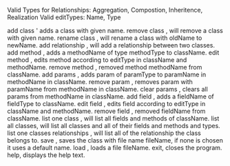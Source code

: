Valid Types for Relationships: Aggregation, Compostion, Inheritence, Realization
Valid editTypes: Name, Type

add class <name> ' adds a class with given name.
remove class <name>, will remove a class with given name.
rename class <oldName> <newName>, will rename a class with oldName to newName.
add relationship <fromClass> <toClass>, will add a relationship between two classes.
add method <className> <methodName> <methodType>, adds a methodName of type methodType to className.
edit method <className> <methodName> <editType> <newName>, edits method according to editType in className and methodName.
remove method <className> <methodName>, removed method methodName from className.
add params <className> <methodName> <paramName> <paramType>, adds param of paramType to paramName in methodName in className.
remove param <className> <methodName> <paramName>, removes param with paramName from methodName in className.
clear params <className> <methodName>, clears all params from methodName in className.
add field <className> <fieldName> <fieldType>, adds a fieldName of fieldType to className.
edit field <className> <fieldName> <editType> <newName>, edits field according to editType in className and methodName.
remove field <className> <fieldName>, removed fieldName from className.
list one class <className>, will list all fields and methods of className.
list all classes, will list all classes and all of their fields and methods and types.
list one classes relationships <className>, will list all of the relationship the class belongs to.
save <fileName>, saves the class with file name fileName, if none is chosen it uses a default name.
load <fileName>, loads a file fileName.
exit, closes the program.
help, displays the help text.
